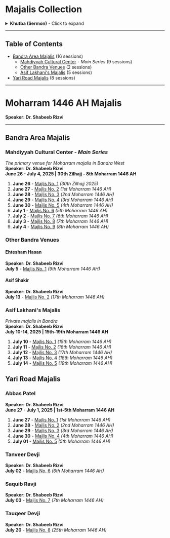 # Majalis Collection

<details>
<summary><strong>Khutba (Sermon)</strong> - Click to expand</summary>

**رحم الله من قرأ الفاتحة.**  
*(May Allah have mercy on whoever recites Al-Fatiha.)*

**بسم الله الرحمن الرحيم.**  
*(In the name of Allah, the Most Gracious, the Most Merciful.)*

**اعوذ بالله السميع العليم من الشيطان الرجيم**  
*(I seek refuge with Allah, the All-Hearing, the All-Knowing, from the accursed Satan.)*

**بسم الله الرحمن الرحيم**  
*(In the name of Allah, the Most Gracious, the Most Merciful.)*

**لا حول ولا قوة الا بالله العلي العظيم**  
*(There is no power and no strength except with Allah, the Most High, the Most Great.)*

**حسبنا الله ونعم الوكيل نعم المولى ونعم النصير**  
*(Allah is sufficient for us, and He is the best Disposer of affairs. What an excellent Protector and what an excellent Helper.)*

**الحمد لله رب العالمين**  
*(All praise is due to Allah, Lord of the worlds.)*

**والعاقبة لاهل التقوى واليقين**  
*(And the good outcome is for the people of piety and certainty.)*

**والصلاة والسلام على اشرف الانبياء والمرسلين**  
*(And peace and blessings be upon the noblest of prophets and messengers,)*

**حبيب اله العالمين**  
*(the beloved of the God of all worlds,)*

Abul Qasim Muhammad (peace be upon him and his holy family).

**اللهم صل على محمد وآل محمد وعجل فرجهم**  
*(O Allah, bless Muhammad and the family of Muhammad and hasten their relief.)*

**صلى الله عليه واله المعصومين**  
*(May Allah's blessings be upon him and his infallible family,)*

**الذين اذهب الله عنهم الرجس وطهرهم تطهيرا**  
*(those from whom Allah removed all impurity and purified them with a thorough purification.)*

**اللهم صل على محمد وآل محمد وعجل فرجهم**  
*(O Allah, bless Muhammad and the family of Muhammad and hasten their relief.)*

**سيما بقية الله في الارضين**  
*(especially the remnant of Allah on earth,)*

**امام زماننا**  
*(our Imam of our time,)*

**وولي امرنا**  
*(our guardian,)*

**وصاحبنا**  
*(our companion,)*

**ومولانا**  
*(our master,)*

**وحبيبنا**  
*(our beloved,)*

**وطبيبنا**  
*(our healer,)*

**وانيسنا**  
*(our intimate friend,)*

**ومونسنا**  
*(our comforter,)*

**الكف الحصين وغياث المضطر المستكين**  
*(the strong fortress and the succor of the distressed and needy.)*

**روحي وارواح العالمين له الفدا**  
*(May my soul and the souls of all worlds be sacrificed for him.)*

</details>

---

## Table of Contents

- [Bandra Area Majalis](#bandra-area-majalis) (16 sessions)
  - [Mahdiyyah Cultural Center](#mahdiyyah-cultural-center) - *Main Series* (9 sessions)
  - [Other Bandra Venues](#other-bandra-venues) (2 sessions)  
  - [Asif Lakhani's Majalis](#asif-lakhanis-majalis) (5 sessions)
- [Yari Road Majalis](#yari-road-majalis) (8 sessions)

---

# Moharram 1446 AH Majalis

**Speaker: Dr. Shabeeb Rizvi**

---
## Bandra Area Majalis

### Mahdiyyah Cultural Center - *Main Series* 
*The primary venue for Moharram majalis in Bandra West*  
**Speaker: Dr. Shabeeb Rizvi**  
**June 26 - July 4, 2025 | 30th Zilhajj - 8th Moharram 1446 AH**

1. **June 26** - [Majlis No. 1](2025/2025-06-26_Mahdiyyah_Majlis01_DrShabeebRizvi) *(30th Zilhajj 2025)*
2. **June 27** - [Majlis No. 2](2025/2025-06-27_Mahdiyyah_Majlis02_DrShabeebRizvi) *(1st Moharram 1446 AH)*
3. **June 28** - [Majlis No. 3](2025/2025-06-28_Mahdiyyah_Majlis03_DrShabeebRizvi) *(2nd Moharram 1446 AH)*
4. **June 29** - [Majlis No. 4](2025/2025-06-29_Mahdiyyah_Majlis04_DrShabeebRizvi) *(3rd Moharram 1446 AH)*
5. **June 30** - [Majlis No. 5](2025/2025-06-30_Mahdiyyah_Majlis05_DrShabeebRizvi) *(4th Moharram 1446 AH)*
6. **July 1** - [Majlis No. 6](2025/2025-07-01_Mahdiyyah_Majlis06_DrShabeebRizvi) *(5th Moharram 1446 AH)*
7. **July 2** - [Majlis No. 7](2025/2025-07-02_Mahdiyyah_Majlis07_DrShabeebRizvi) *(6th Moharram 1446 AH)*
8. **July 3** - [Majlis No. 8](2025/2025-07-03_Mahdiyyah_Majlis08_DrShabeebRizvi) *(7th Moharram 1446 AH)*
9. **July 4** - [Majlis No. 9](2025/2025-07-04_Mahdiyyah_Majlis09_DrShabeebRizvi) *(8th Moharram 1446 AH)*

### Other Bandra Venues

#### Ehtesham Hasan
**Speaker: Dr. Shabeeb Rizvi**  
**July 5** - [Majlis No. 1](2025/2025-07-05_Bandra_EhteshamHasan_DrShabeebRizvi) *(9th Moharram 1446 AH)*

#### Asif Shakir  
**Speaker: Dr. Shabeeb Rizvi**  
**July 13** - [Majlis No. 2](2025/2025-07-13_Bandra_AsifShakir_DrShabeebRizvi) *(17th Moharram 1446 AH)*

### Asif Lakhani's Majalis
*Private majalis in Bandra*  
**Speaker: Dr. Shabeeb Rizvi**  
**July 10-14, 2025 | 15th-19th Moharram 1446 AH**

1. **July 10** - [Majlis No. 1](2025/2025-07-10_Bandra_AsifLakhani_Majlis01_DrShabeebRizvi) *(15th Moharram 1446 AH)*
2. **July 11** - [Majlis No. 2](2025/2025-07-11_Bandra_AsifLakhani_Majlis02_DrShabeebRizvi) *(16th Moharram 1446 AH)*
3. **July 12** - [Majlis No. 3](2025/2025-07-12_Bandra_AsifLakhani_Majlis03_DrShabeebRizvi) *(17th Moharram 1446 AH)*
4. **July 13** - [Majlis No. 4](2025/2025-07-13_Bandra_AsifLakhani_Majlis04_DrShabeebRizvi) *(18th Moharram 1446 AH)*
5. **July 14** - [Majlis No. 5](2025/2025-07-14_Bandra_AsifLakhani_Majlis05_DrShabeebRizvi) *(19th Moharram 1446 AH)*

## Yari Road Majalis

### Abbas Patel
**Speaker: Dr. Shabeeb Rizvi**  
**June 27 - July 1, 2025 | 1st-5th Moharram 1446 AH**

1. **June 27** - [Majlis No. 1](2025/2025-06-27_YariRoad_Majlis01_AbbasPatel_DrShabeebRizvi) *(1st Moharram 1446 AH)*
2. **June 28** - [Majlis No. 2](2025/2025-06-28_YariRoad_Majlis02_AbbasPatel_DrShabeebRizvi) *(2nd Moharram 1446 AH)*
3. **June 29** - [Majlis No. 3](2025/2025-06-29_YariRoad_Majlis03_AbbasPatel_DrShabeebRizvi) *(3rd Moharram 1446 AH)*
4. **June 30** - [Majlis No. 4](2025/2025-06-30_YariRoad_Majlis04_AbbasPatel_DrShabeebRizvi) *(4th Moharram 1446 AH)*
5. **July 01** - [Majlis No. 5](2025/2025-07-01_YariRoad_Majlis05_AbbasPatel_DrShabeebRizvi) *(5th Moharram 1446 AH)*

### Tanveer Devji
**Speaker: Dr. Shabeeb Rizvi**  
**July 02** - [Majlis No. 6](2025/2025-07-02_YariRoad_Majlis06_TanveerDevji_DrShabeebRizvi) *(6th Moharram 1446 AH)*

### Saquib Ravji
**Speaker: Dr. Shabeeb Rizvi**  
**July 03** - [Majlis No. 7](2025/2025-07-03_YariRoad_Majlis07_SaquibRavji_DrShabeebRizvi) *(7th Moharram 1446 AH)*

### Tauqeer Devji
**Speaker: Dr. Shabeeb Rizvi**  
**July 20** - [Majlis No. 8](2025/2025-07-20_YariRoad_Majlis08_TauqeerDevji_DrShabeebRizvi) *(25th Moharram 1446 AH)*

